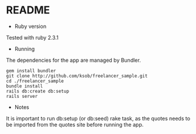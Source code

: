 # README

* Ruby version

Tested with ruby 2.3.1

* Running

The dependencies for the app are managed by Bundler.

    gem install bundler
    git clone http://github.com/ksob/freelancer_sample.git
    cd ./freelancer_sample
	bundle install
	rails db:create db:setup
	rails server

* Notes

It is important to run db:setup (or db:seed) rake task, as the quotes needs to be imported from the quotes site before running the app.

